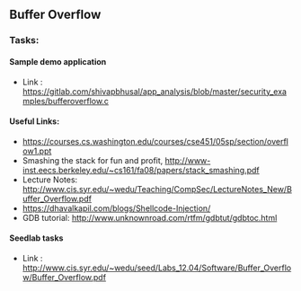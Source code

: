 ## Buffer Overflow 
### Tasks:

#### Sample demo application
* Link : https://gitlab.com/shivapbhusal/app_analysis/blob/master/security_examples/bufferoverflow.c

#### Useful Links:
* https://courses.cs.washington.edu/courses/cse451/05sp/section/overflow1.ppt
* Smashing the stack for fun and profit, http://www-inst.eecs.berkeley.edu/~cs161/fa08/papers/stack_smashing.pdf
* Lecture Notes: http://www.cis.syr.edu/~wedu/Teaching/CompSec/LectureNotes_New/Buffer_Overflow.pdf
* https://dhavalkapil.com/blogs/Shellcode-Injection/
* GDB tutorial: http://www.unknownroad.com/rtfm/gdbtut/gdbtoc.html

#### Seedlab tasks 
* Link : http://www.cis.syr.edu/~wedu/seed/Labs_12.04/Software/Buffer_Overflow/Buffer_Overflow.pdf
